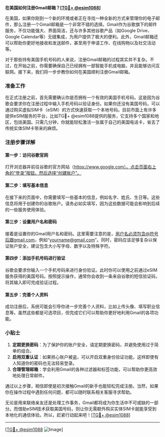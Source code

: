 **在美国如何注册Gmail邮箱？[[TG💪+ @esim1088](https://t.me/s/esim1088)]**

在美国，如果你刚到一个新的环境或者正在寻找一种全新的方式来管理你的电子邮件，那么注册一个Gmail邮箱是一个非常不错的选择。Gmail作为谷歌旗下的邮件服务，不仅功能强大、界面简洁，还与许多其他谷歌产品（如Google Drive、Google Calendar等）无缝集成，为用户提供了极大的便利。此外，Gmail邮箱还可以帮助你更好地接收和发送邮件，甚至用于申请工作、在线购物以及社交活动等。

对于那些持有美国手机号码的人来说，注册Gmail邮箱的过程其实并不复杂。不过，在开始之前，你需要确保自己已经拥有一部智能手机或电脑，并且能够访问互联网。接下来，我们将一步步教你如何在美国顺利注册Gmail邮箱。

### 准备工作

在正式注册之前，首先需要确认你是否拥有一个有效的美国手机号码。这是因为谷歌会要求你在注册过程中输入手机号码以验证身份。如果你还没有美国号码，可以通过购买虚拟SIM卡（eSIM）的方式快速获取一个本地号码。目前市面上有许多提供eSIM服务的平台，比如TG💪+ @esim1088提供的服务，它支持多个国家和地区，包括美国。只需几分钟，你就能轻松激活一张属于自己的美国电话卡，省去了传统实体SIM卡带来的麻烦。

### 注册步骤详解

#### 第一步：访问谷歌官网
打开浏览器并前往谷歌的官方网站（https://www.google.com）。点击页面右上角的“登录”按钮，然后选择“创建账户”。

#### 第二步：填写基本信息
在接下来的页面中，你需要填写一些基本的信息，例如名字、姓氏、生日等。这些信息将用于创建你的谷歌账户。请务必如实填写，因为这些数据可能会影响到后续的一些服务使用体验。

#### 第三步：设置用户名和密码
接着是设置你的Gmail用户名和密码。这里需要注意的是，用户名必须包含@符号后跟gmail.com，例如“yourname@gmail.com”。同时，密码应该足够复杂以保证账户安全，建议包含大小写字母、数字以及特殊字符。

#### 第四步：添加手机号码进行验证
谷歌会要求你输入一个手机号码来进行身份验证。此时你可以使用之前通过eSIM服务获得的美国号码。按照提示操作，通常你会收到一条来自谷歌的短信验证码，将其输入即可完成验证过程。

#### 第五步：完善个人资料
成功注册后，系统可能会引导你进一步完善个人资料，比如上传头像、填写职业信息等。虽然这些都是可选项目，但完成它们可以帮助你更好地利用Gmail的各项功能。

### 小贴士

1. **定期更换密码**：为了保护你的账户安全，请定期更换密码，并避免使用过于简单的组合。
2. **启用双重认证**：如果担心账户被盗，可以开启双重身份验证功能，这样即使有人知道你的密码也无法轻易登录。
3. **合理管理邮箱**：学会利用Gmail的各种过滤器和标签功能，可以帮助你更高效地处理日常邮件。

通过以上步骤，相信即使是初次接触Gmail的新手也能轻松完成注册。当然，如果你在操作过程中遇到任何问题，都可以随时联系相关客服寻求帮助。

无论是用来联络亲友还是处理工作事务，Gmail都将成为你生活中不可或缺的一部分。而借助eSIM技术获取美国号码，则让你无需额外购买实体SIM卡就能享受到本地化的通信体验。所以，赶紧行动起来吧！[[TG💪+ @esim1088](https://t.me/s/esim1088)]

---

[[TG💪+ @esim1088](https://t.me/s/esim1088) ![Image](https://i.postimg.cc/4NQfJmqS/Snipaste-2025-05-13-00-14-12.png)]
